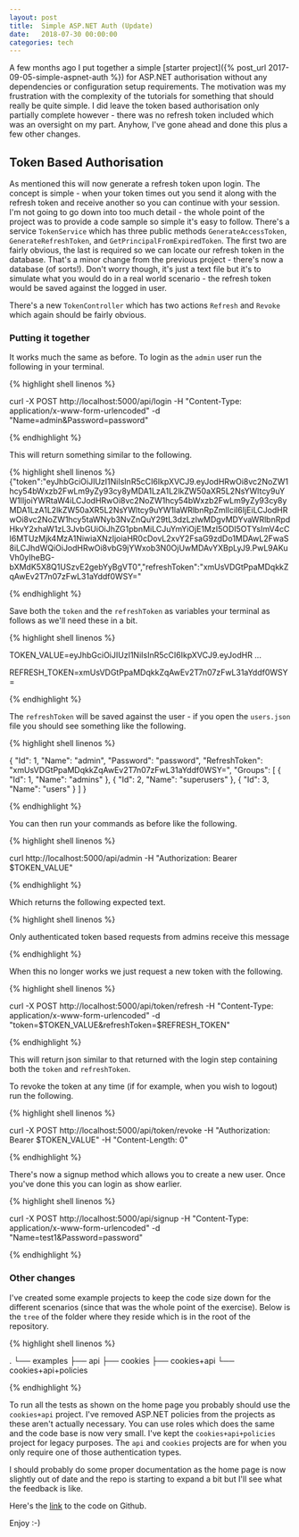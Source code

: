 ```yaml
---
layout: post
title:  Simple ASP.NET Auth (Update)
date:   2018-07-30 00:00:00
categories: tech
---
```


A few months ago I put together a simple [starter project]({% post_url 2017-09-05-simple-aspnet-auth %}) for ASP.NET authorisation without any dependencies or configuration setup requirements. The motivation was my frustration with the complexity of the tutorials for something that should really be quite simple. I did leave the token based authorisation only partially complete however - there was no refresh token included which was an oversight on my part. Anyhow, I've gone ahead and done this plus a few other changes.

## Token Based Authorisation

As mentioned this will now generate a refresh token upon login. The concept is simple - when your token times out you send it along with the refresh token and receive another so you can continue with your session. I'm not going to go down into too much detail - the whole point of the project was to provide a code sample so simple it's easy to follow. There's a service ```TokenService``` which has three public methods ```GenerateAccessToken```, ```GenerateRefreshToken```, and ```GetPrincipalFromExpiredToken```. The first two are fairly obvious, the last is required so we can locate our refresh token in the database. That's a minor change from the previous project - there's now a database (of sorts!). Don't worry though, it's just a text file but it's to simulate what you would do in a real world scenario - the refresh token would be saved against the logged in user.

There's a new ```TokenController``` which has two actions ```Refresh``` and ```Revoke``` which again should be fairly obvious.

### Putting it together

It works much the same as before. To login as the ```admin``` user run the following in your terminal.

{% highlight shell linenos %}

curl -X POST http://localhost:5000/api/login -H "Content-Type: application/x-www-form-urlencoded" -d "Name=admin&Password=password"

{% endhighlight %}

This will return something similar to the following.

{% highlight shell linenos %}
{"token":"eyJhbGciOiJIUzI1NiIsInR5cCI6IkpXVCJ9.eyJodHRwOi8vc2NoZW1hcy54bWxzb2FwLm9yZy93cy8yMDA1LzA1L2lkZW50aXR5L2NsYWltcy9uYW1lIjoiYWRtaW4iLCJodHRwOi8vc2NoZW1hcy54bWxzb2FwLm9yZy93cy8yMDA1LzA1L2lkZW50aXR5L2NsYWltcy9uYW1laWRlbnRpZmllciI6IjEiLCJodHRwOi8vc2NoZW1hcy5taWNyb3NvZnQuY29tL3dzLzIwMDgvMDYvaWRlbnRpdHkvY2xhaW1zL3JvbGUiOiJhZG1pbnMiLCJuYmYiOjE1MzI5ODI5OTYsImV4cCI6MTUzMjk4MzA1NiwiaXNzIjoiaHR0cDovL2xvY2FsaG9zdDo1MDAwL2FwaS8iLCJhdWQiOiJodHRwOi8vbG9jYWxob3N0OjUwMDAvYXBpLyJ9.PwL9AKuVh0yIheBG-bXMdK5X8Q1USzvE2gebYyBgVT0","refreshToken":"xmUsVDGtPpaMDqkkZqAwEv2T7n07zFwL31aYddf0WSY="

{% endhighlight %}

Save both the ```token``` and the ```refreshToken``` as variables your terminal as follows as we'll need these in a bit.

{% highlight shell linenos %}

TOKEN_VALUE=eyJhbGciOiJIUzI1NiIsInR5cCI6IkpXVCJ9.eyJodHR ...

REFRESH_TOKEN=xmUsVDGtPpaMDqkkZqAwEv2T7n07zFwL31aYddf0WSY=

{% endhighlight %}

The ```refreshToken``` will be saved against the user - if you open the ```users.json``` file you should see something like the following.

{% highlight shell linenos %}

{
  "Id": 1,
  "Name": "admin",
  "Password": "password",
  "RefreshToken": "xmUsVDGtPpaMDqkkZqAwEv2T7n07zFwL31aYddf0WSY=",
  "Groups": [
    {
      "Id": 1,
      "Name": "admins"
    },
    {
      "Id": 2,
      "Name": "superusers"
    },
    {
      "Id": 3,
      "Name": "users"
    }
  ]
}

{% endhighlight %}

You can then run your commands as before like the following.

{% highlight shell linenos %}

curl http://localhost:5000/api/admin -H "Authorization: Bearer $TOKEN_VALUE"

{% endhighlight %}

Which returns the following expected text.

{% highlight shell linenos %}

Only authenticated token based requests from admins receive this message

{% endhighlight %}

When this no longer works we just request a new token with the following.

{% highlight shell linenos %}

curl -X POST http://localhost:5000/api/token/refresh -H "Content-Type: application/x-www-form-urlencoded" -d "token=$TOKEN_VALUE&refreshToken=$REFRESH_TOKEN"

{% endhighlight %}

This will return json similar to that returned with the login step containing both the ```token``` and ```refreshToken```.

To revoke the token at any time (if for example, when you wish to logout) run the following.

{% highlight shell linenos %}

curl -X POST http://localhost:5000/api/token/revoke -H "Authorization: Bearer $TOKEN_VALUE" -H "Content-Length: 0"

{% endhighlight %}

There's now a signup method which allows you to create a new user. Once you've done this you can login as show earlier.

{% highlight shell linenos %}

curl -X POST http://localhost:5000/api/signup -H "Content-Type: application/x-www-form-urlencoded" -d "Name=test1&Password=password"

{% endhighlight %}

### Other changes

I've created some example projects to keep the code size down for the different scenarios (since that was the whole point of the exercise). Below is the ```tree``` of the folder where they reside which is in the root of the repository.

{% highlight shell linenos %}

.
└── examples
    ├── api
    ├── cookies
    ├── cookies+api
    └── cookies+api+policies

{% endhighlight %}

To run all the tests as shown on the home page you probably should use the ```cookies+api``` project. I've removed ASP.NET policies from the projects as these aren't actually necessary. You can use roles which does the same and the code base is now very small. I've kept the ```cookies+api+policies``` project for legacy purposes. The ```api``` and ```cookies``` projects are for when you only require one of those authentication types.

I should probably do some proper documentation as the home page is now slightly out of date and the repo is starting to expand a bit but I'll see what the feedback is like.

Here's the [link](https://github.com/matthewblott/simple_aspnet_auth) to the code on Github.

Enjoy :-)